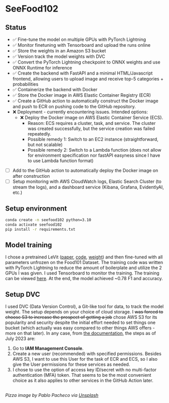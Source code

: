 # SeeFood102

## Status
- ✅ Fine-tune the model on multiple GPUs with PyTorch Lightning
- ✅ Monitor finetuning with Tensorboard and upload the runs online
- ✅ Store the weights in an Amazon S3 bucket
- ✅ Version track the model weights with DVC
- ✅ Convert the PyTorch Lightning checkpoint to ONNX weights and use ONNX Runtime for inference
- ✅ Create the backend with FastAPI and a minimal HTML/Javascript frontend, allowing users to upload image and receive top-5 categories + probabilities
- ✅ Containerize the backend with Docker
- ✅ Store the Docker image in AWS Elastic Container Registry (ECR)
- ✅ Create a GitHub action to automatically construct the Docker image and push to ECR on pushing code to the GitHub repository.
- ❌ Deployment - currently encountering issues. Intended options:
  - ❌ Deploy the Docker image on AWS Elastic Container Service (ECS).
    - Reason: ECS requires a cluster, task, and service. The cluster was created successfully, but the service creation was failed repeatedly.
    - Possible remedy 1: Switch to an EC2 instance (straightforward, but not scalable)
    - Possible remedy 2: Switch to a Lambda function (does not allow for environment specification nor fastAPI easyness since I have to use Lambda function format)
- [ ] Add to the GitHub action to automatically deploy the Docker image on after construction
- [ ] Setup monitoring with AWS CloudWatch logs, Elastic Search Cluster (to stream the logs), and a dashboard service (Kibana, Grafana, EvidentlyAI, etc.)

## Setup environment
```sh
conda create -n seefood102 python=3.10
conda activate seefood102
pip install -r requirements.txt
```

## Model training
I chose a pretrained LeVit ([paper](https://arxiv.org/pdf/2104.01136.pdf), [code](https://github.com/facebookresearch/LeViT), [weight](https://huggingface.co/timm/levit_256.fb_dist_in1k)) and then fine-tuned with all parameters unfrozen on the Food101 Dataset. The training code was written with PyTorch Lightning to reduce the amount of boilerplate and utilize the 2 GPUs I was given. I used Tensorboard to monitor the training. The training can be viewed [here](https://tensorboard.dev/experiment/gX8buBf7TJOW8RytJaCA7g/#scalars). At the end, the model achieved ~0.78 F1 and accuracy.

## Setup DVC
I used DVC (Data Version Control), a Git-like tool for data, to track the model weight. The setup depends on your choice of cloud storage. I ~~was forced to choose S3 to increase the prospect of getting a job~~ chose AWS S3 for its popularity and security despite the initial effort needed to set things one bucket (which actually was easy compared to other things AWS offers - more on that later). In any case, from [the documentation](https://dvc.org/doc/user-guide/data-management/remote-storage/amazon-s3#custom-authentication), the steps as of July 2023 are:

1. Go to **IAM Management Console**.
2. Create a new user (recommended) with specified permissions. Besides AWS S3, I want to use this User for the task of ECR and ECS, so I also give the User permissions for these services as needed.
3. I chose to use the option of access key ID/secret with no multi-factor authentication (MFA) token. That seems to be the most convenient choice as it also applies to other services in the GitHub Action later.

## 

*Pizza image by Pablo Pacheco via [Unsplash](https://unsplash.com/photos/D3Mag4BKqns)*
